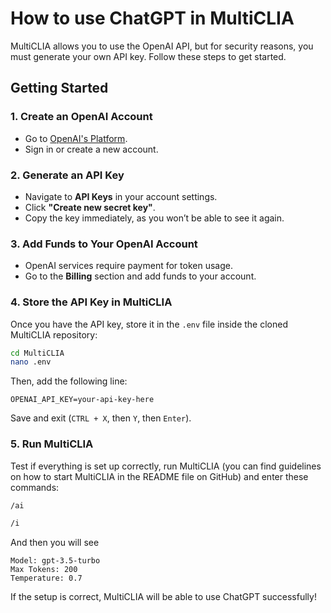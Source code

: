 
# How to use ChatGPT in MultiCLIA

MultiCLIA allows you to use the OpenAI API, but for security reasons, you must generate your own API key. Follow these steps to get started.

## Getting Started

### 1. Create an OpenAI Account
- Go to [OpenAI's Platform](https://platform.openai.com/).
- Sign in or create a new account.

### 2. Generate an API Key
- Navigate to **API Keys** in your account settings.
- Click **"Create new secret key"**.
- Copy the key immediately, as you won’t be able to see it again.

### 3. Add Funds to Your OpenAI Account
- OpenAI services require payment for token usage.
- Go to the **Billing** section and add funds to your account.

### 4. Store the API Key in MultiCLIA
Once you have the API key, store it in the `.env` file inside the cloned MultiCLIA repository:

```sh
cd MultiCLIA
nano .env
```

Then, add the following line:

```env
OPENAI_API_KEY=your-api-key-here
```

Save and exit (`CTRL + X`, then `Y`, then `Enter`).

### 5. Run MultiCLIA
Test if everything is set up correctly, run MultiCLIA (you can find guidelines on how to start MultiCLIA in the README file on GitHub) and enter these commands:

```sh
/ai
```

```sh
/i
```
And then you will see 

```
Model: gpt-3.5-turbo
Max Tokens: 200
Temperature: 0.7
```

If the setup is correct, MultiCLIA will be able to use ChatGPT successfully!
